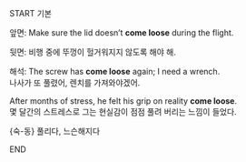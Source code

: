 START
기본

앞면:
Make sure the lid doesn’t **come loose** during the flight.

뒷면:
비행 중에 뚜껑이 헐거워지지 않도록 해야 해.

해석:
The screw has **come loose** again; I need a wrench.  
나사가 또 풀렸어, 렌치를 가져와야겠어.

After months of stress, he felt his grip on reality **come loose**.  
몇 달간의 스트레스로 그는 현실감이 점점 풀려 버리는 느낌이 들었다.

{숙-동} 풀리다, 느슨해지다  
<!--ID: 1749293616243-->
END